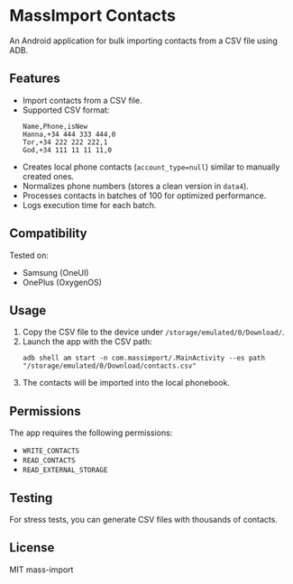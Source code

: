 # MassImport Contacts

An Android application for bulk importing contacts from a CSV file using ADB.

## Features
- Import contacts from a CSV file.
- Supported CSV format:
  ```
  Name,Phone,isNew
  Hanna,+34 444 333 444,0
  Tor,+34 222 222 222,1
  God,+34 111 11 11 11,0
  ```
- Creates local phone contacts (`account_type=null`) similar to manually created ones.
- Normalizes phone numbers (stores a clean version in `data4`).
- Processes contacts in batches of 100 for optimized performance.
- Logs execution time for each batch.

## Compatibility
Tested on:
- Samsung (OneUI)
- OnePlus (OxygenOS)

## Usage
1. Copy the CSV file to the device under `/storage/emulated/0/Download/`.
2. Launch the app with the CSV path:
   ```
   adb shell am start -n com.massimport/.MainActivity --es path "/storage/emulated/0/Download/contacts.csv"
   ```
3. The contacts will be imported into the local phonebook.

## Permissions
The app requires the following permissions:
- `WRITE_CONTACTS`
- `READ_CONTACTS`
- `READ_EXTERNAL_STORAGE`

## Testing
For stress tests, you can generate CSV files with thousands of contacts.

## License
MIT
mass-import
